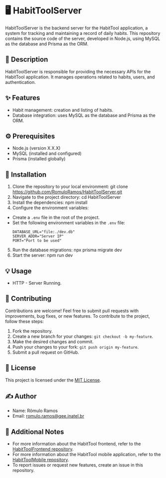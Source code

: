 # 🖥️ HabitToolServer

HabitToolServer is the backend server for the HabitTool application, a system for tracking and maintaining a record of daily habits. This repository contains the source code of the server, developed in Node.js, using MySQL as the database and Prisma as the ORM.

## 📜 Description

HabitToolServer is responsible for providing the necessary APIs for the HabitTool application. It manages operations related to habits, users, and authentication.

## ✨ Features

- Habit management: creation and listing of habits.
- Database integration: uses MySQL as the database and Prisma as the ORM.

## ⚙️ Prerequisites

- Node.js (version X.X.X)
- MySQL (installed and configured)
- Prisma (installed globally)

## 🚀 Installation

1. Clone the repository to your local environment:
git clone https://github.com/RomuloRamos/HabitToolServer.git
2. Navigate to the project directory:
cd HabitToolServer
3. Install the dependencies:
npm install
4. Configure the environment variables:
- Create a `.env` file in the root of the project.
- Set the following environment variables in the `.env` file:
  ```
  DATABASE_URL="file:./dev.db"
  SERVER_ADDR="Server IP"
  PORT="Port to be used"
  ```
5. Run the database migrations:
npx prisma migrate dev
6. Start the server:
npm run dev

## 💡 Usage

- HTTP - Server Running.

## 🤝 Contributing

Contributions are welcome! Feel free to submit pull requests with improvements, bug fixes, or new features. To contribute to the project, follow these steps:

1. Fork the repository.
2. Create a new branch for your changes: `git checkout -b my-feature`.
3. Make the desired changes and commit.
4. Push your changes to your fork: `git push origin my-feature`.
5. Submit a pull request on GitHub.

## 📄 License

This project is licensed under the [MIT License](https://opensource.org/licenses/MIT).

## ✍️ Author

- Name: Rômulo Ramos
- Email: romulo.ramos@gee.inatel.br

## 📝 Additional Notes

- For more information about the HabitTool frontend, refer to the [HabitToolFrontend repository](https://github.com/RomuloRamos/HabitToolFrontend).
- For more information about the HabitTool mobile application, refer to the [HabitToolMobile repository](https://github.com/RomuloRamos/HabitToolMobile).
- To report issues or request new features, create an issue in this repository.
